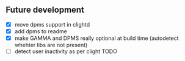## Future development

- [x] move dpms support in clightd
- [x] add dpms to readme
- [x] make GAMMA and  DPMS really optional at build time (autodetect whehter libs are not present)
- [ ] detect user inactivity as per clight TODO
